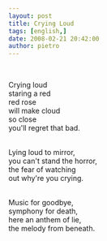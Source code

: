 ```yaml
---
layout: post
title: Crying Loud
tags: [english,]
date: 2008-02-21 20:42:00
author: pietro
---
```

<br/>                <p>Crying loud<br/>staring a red<br/>red rose<br/>will make cloud<br/>so close<br/>you'll regret that bad.</p><p><br/>Lying loud to mirror,<br/>you can't stand the horror,<br/>the fear of watching<br/>out why're you crying.</p><p><br/>Music for goodbye,<br/>symphony for death,<br/>here an anthem of lie,<br/>the melody from beneath.</p>       <br/>                                  
